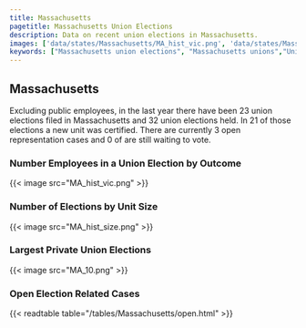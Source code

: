 ```yaml
---
title: Massachusetts
pagetitle: Massachusetts Union Elections
description: Data on recent union elections in Massachusetts.
images: ['data/states/Massachusetts/MA_hist_vic.png', 'data/states/Massachusetts/MA_hist_size.png', 'data/states/Massachusetts/MA_10.png']
keywords: ["Massachusetts union elections", "Massachusetts unions","Union elections"]
---
```

##  Massachusetts

Excluding public employees, in the last year there have been 23 union elections filed in Massachusetts and 32 union elections held. In 21 of those elections a new unit was certified. There are currently 3 open representation cases and 0 of are still waiting to vote.

### Number Employees in a Union Election by Outcome
{{< image src="MA_hist_vic.png" >}}

### Number of Elections by Unit Size
{{< image src="MA_hist_size.png" >}}

### Largest Private Union Elections
{{< image src="MA_10.png" >}}

### Open Election Related Cases
{{< readtable table="/tables/Massachusetts/open.html" >}}


